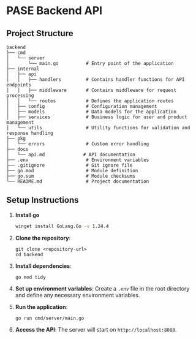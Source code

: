 # PASE Backend API

## Project Structure
```
backend
├── cmd
│   └── server
│       └── main.go          # Entry point of the application
├── internal
│   ├── api
│   │   ├── handlers         # Contains handler functions for API endpoints
│   │   ├── middleware       # Contains middleware for request processing
│   │   └── routes           # Defines the application routes
│   ├── config               # Configuration management
│   ├── models               # Data models for the application
│   ├── services             # Business logic for user and product management
│   └── utils                # Utility functions for validation and response handling
├── pkg
│   └── errors               # Custom error handling
├── docs
│   └── api.md              # API documentation
├── .env                     # Environment variables
├── .gitignore               # Git ignore file
├── go.mod                   # Module definition
├── go.sum                   # Module checksums
└── README.md                # Project documentation
```

## Setup Instructions
1. **Install go**
   ```sh
   winget install GoLang.Go -v 1.24.4
   ```

2. **Clone the repository**:
   ```
   git clone <repository-url>
   cd backend
   ```

3. **Install dependencies**:
   ```
   go mod tidy
   ```

4. **Set up environment variables**:
   Create a `.env` file in the root directory and define any necessary environment variables.

5. **Run the application**:
   ```
   go run cmd/server/main.go
   ```

6. **Access the API**:
   The server will start on `http://localhost:8080`.

